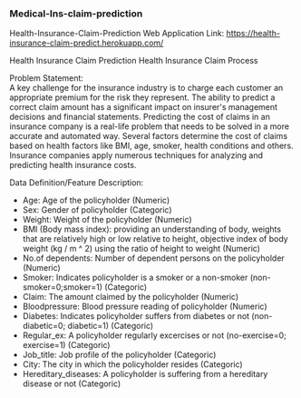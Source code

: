 ### Medical-Ins-claim-prediction
Health-Insurance-Claim-Prediction Web Application Link: https://health-insurance-claim-predict.herokuapp.com/

Health Insurance Claim Prediction Health Insurance Claim Process

Problem Statement:  
A key challenge for the insurance industry is to charge each customer an appropriate premium for the risk they represent. The ability to predict a correct claim amount has a significant impact on insurer's management decisions and financial statements. Predicting the cost of claims in an insurance company is a real-life problem that needs to be solved in a more accurate and automated way. Several factors determine the cost of claims based on health factors like BMI, age, smoker, health conditions and others. Insurance companies apply numerous techniques for analyzing and predicting health insurance costs.

Data Definition/Feature Description:  
- Age: Age of the policyholder (Numeric)
- Sex: Gender of policyholder (Categoric)
- Weight: Weight of the policyholder (Numeric)
- BMI (Body mass index): providing an understanding of body, weights that are relatively high or low relative to height, objective index of body weight (kg / m ^ 2) using the ratio of height to weight (Numeric)
- No.of dependents: Number of dependent persons on the policyholder (Numeric)
- Smoker: Indicates policyholder is a smoker or a non-smoker (non-smoker=0;smoker=1) (Categoric)
- Claim: The amount claimed by the policyholder (Numeric)
- Bloodpressure: Blood pressure reading of policyholder (Numeric)
- Diabetes: Indicates policyholder suffers from diabetes or not (non-diabetic=0; diabetic=1) (Categoric)
- Regular_ex: A policyholder regularly excercises or not (no-exercise=0; exercise=1) (Categoric)
- Job_title: Job profile of the policyholder (Categoric)
- City: The city in which the policyholder resides (Categoric)
- Hereditary_diseases: A policyholder is suffering from a hereditary disease or not (Categoric)
